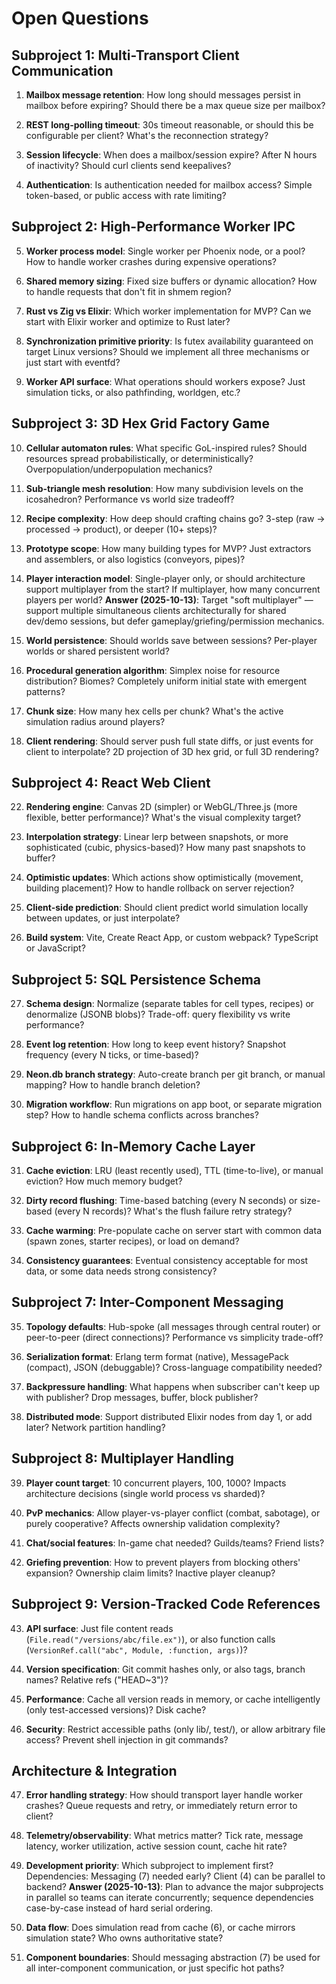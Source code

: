 # Open Questions

## Subproject 1: Multi-Transport Client Communication

1. **Mailbox message retention**: How long should messages persist in mailbox before expiring? Should there be a max queue size per mailbox?

2. **REST long-polling timeout**: 30s timeout reasonable, or should this be configurable per client? What's the reconnection strategy?

3. **Session lifecycle**: When does a mailbox/session expire? After N hours of inactivity? Should curl clients send keepalives?

4. **Authentication**: Is authentication needed for mailbox access? Simple token-based, or public access with rate limiting?

## Subproject 2: High-Performance Worker IPC

5. **Worker process model**: Single worker per Phoenix node, or a pool? How to handle worker crashes during expensive operations?

6. **Shared memory sizing**: Fixed size buffers or dynamic allocation? How to handle requests that don't fit in shmem region?

7. **Rust vs Zig vs Elixir**: Which worker implementation for MVP? Can we start with Elixir worker and optimize to Rust later?

8. **Synchronization primitive priority**: Is futex availability guaranteed on target Linux versions? Should we implement all three mechanisms or just start with eventfd?

9. **Worker API surface**: What operations should workers expose? Just simulation ticks, or also pathfinding, worldgen, etc.?

## Subproject 3: 3D Hex Grid Factory Game

10. **Cellular automaton rules**: What specific GoL-inspired rules? Should resources spread probabilistically, or deterministically? Overpopulation/underpopulation mechanics?

11. **Sub-triangle mesh resolution**: How many subdivision levels on the icosahedron? Performance vs world size tradeoff?

12. **Recipe complexity**: How deep should crafting chains go? 3-step (raw → processed → product), or deeper (10+ steps)?

13. **Prototype scope**: How many building types for MVP? Just extractors and assemblers, or also logistics (conveyors, pipes)?

14. **Player interaction model**: Single-player only, or should architecture support multiplayer from the start? If multiplayer, how many concurrent players per world?
    **Answer (2025-10-13)**: Target "soft multiplayer" — support multiple simultaneous clients architecturally for shared dev/demo sessions, but defer gameplay/griefing/permission mechanics.

15. **World persistence**: Should worlds save between sessions? Per-player worlds or shared persistent world?

16. **Procedural generation algorithm**: Simplex noise for resource distribution? Biomes? Completely uniform initial state with emergent patterns?

17. **Chunk size**: How many hex cells per chunk? What's the active simulation radius around players?

18. **Client rendering**: Should server push full state diffs, or just events for client to interpolate? 2D projection of 3D hex grid, or full 3D rendering?

## Subproject 4: React Web Client

22. **Rendering engine**: Canvas 2D (simpler) or WebGL/Three.js (more flexible, better performance)? What's the visual complexity target?

23. **Interpolation strategy**: Linear lerp between snapshots, or more sophisticated (cubic, physics-based)? How many past snapshots to buffer?

24. **Optimistic updates**: Which actions show optimistically (movement, building placement)? How to handle rollback on server rejection?

25. **Client-side prediction**: Should client predict world simulation locally between updates, or just interpolate?

26. **Build system**: Vite, Create React App, or custom webpack? TypeScript or JavaScript?

## Subproject 5: SQL Persistence Schema

27. **Schema design**: Normalize (separate tables for cell types, recipes) or denormalize (JSONB blobs)? Trade-off: query flexibility vs write performance?

28. **Event log retention**: How long to keep event history? Snapshot frequency (every N ticks, or time-based)?

29. **Neon.db branch strategy**: Auto-create branch per git branch, or manual mapping? How to handle branch deletion?

30. **Migration workflow**: Run migrations on app boot, or separate migration step? How to handle schema conflicts across branches?

## Subproject 6: In-Memory Cache Layer

31. **Cache eviction**: LRU (least recently used), TTL (time-to-live), or manual eviction? How much memory budget?

32. **Dirty record flushing**: Time-based batching (every N seconds) or size-based (every N records)? What's the flush failure retry strategy?

33. **Cache warming**: Pre-populate cache on server start with common data (spawn zones, starter recipes), or load on demand?

34. **Consistency guarantees**: Eventual consistency acceptable for most data, or some data needs strong consistency?

## Subproject 7: Inter-Component Messaging

35. **Topology defaults**: Hub-spoke (all messages through central router) or peer-to-peer (direct connections)? Performance vs simplicity trade-off?

36. **Serialization format**: Erlang term format (native), MessagePack (compact), JSON (debuggable)? Cross-language compatibility needed?

37. **Backpressure handling**: What happens when subscriber can't keep up with publisher? Drop messages, buffer, block publisher?

38. **Distributed mode**: Support distributed Elixir nodes from day 1, or add later? Network partition handling?

## Subproject 8: Multiplayer Handling

39. **Player count target**: 10 concurrent players, 100, 1000? Impacts architecture decisions (single world process vs sharded)?

40. **PvP mechanics**: Allow player-vs-player conflict (combat, sabotage), or purely cooperative? Affects ownership validation complexity?

41. **Chat/social features**: In-game chat needed? Guilds/teams? Friend lists?

42. **Griefing prevention**: How to prevent players from blocking others' expansion? Ownership claim limits? Inactive player cleanup?

## Subproject 9: Version-Tracked Code References

43. **API surface**: Just file content reads (`File.read("/versions/abc/file.ex")`), or also function calls (`VersionRef.call("abc", Module, :function, args)`)?

44. **Version specification**: Git commit hashes only, or also tags, branch names? Relative refs ("HEAD~3")?

45. **Performance**: Cache all version reads in memory, or cache intelligently (only test-accessed versions)? Disk cache?

46. **Security**: Restrict accessible paths (only lib/, test/), or allow arbitrary file access? Prevent shell injection in git commands?

## Architecture & Integration

47. **Error handling strategy**: How should transport layer handle worker crashes? Queue requests and retry, or immediately return error to client?

48. **Telemetry/observability**: What metrics matter? Tick rate, message latency, worker utilization, active session count, cache hit rate?

49. **Development priority**: Which subproject to implement first? Dependencies: Messaging (7) needed early? Client (4) can be parallel to backend?
    **Answer (2025-10-13)**: Plan to advance the major subprojects in parallel so teams can iterate concurrently; sequence dependencies case-by-case instead of hard serial ordering.

50. **Data flow**: Does simulation read from cache (6), or cache mirrors simulation state? Who owns authoritative state?

51. **Component boundaries**: Should messaging abstraction (7) be used for all inter-component communication, or just specific hot paths?
